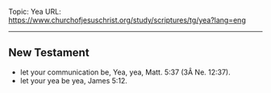 Topic: Yea
URL: https://www.churchofjesuschrist.org/study/scriptures/tg/yea?lang=eng

---

## New Testament

- let your communication be, Yea, yea, Matt. 5:37 (3Â Ne. 12:37).
- let your yea be yea, James 5:12.

